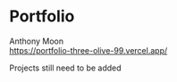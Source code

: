# Portfolio

Anthony Moon <br />
https://portfolio-three-olive-99.vercel.app/ <br />

Projects still need to be added
